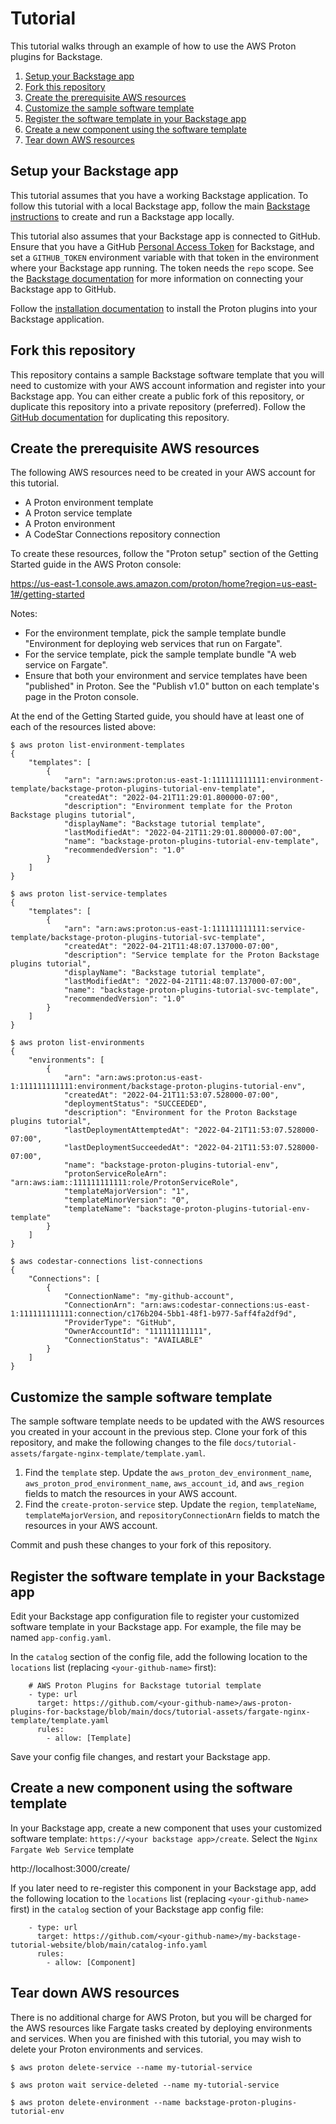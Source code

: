 # Tutorial

This tutorial walks through an example of how to use the AWS Proton plugins for Backstage.

<!-- toc -->
1. [Setup your Backstage app](#setup-your-backstage-app)
1. [Fork this repository](#fork-this-repository)
1. [Create the prerequisite AWS resources](#create-the-prerequisite-aws-resources)
1. [Customize the sample software template](#customize-the-sample-software-template)
1. [Register the software template in your Backstage app](#register-the-software-template-in-your-backstage-app)
1. [Create a new component using the software template](#create-a-new-component-using-the-software-template)
1. [Tear down AWS resources](#tear-down-aws-resources)
<!-- tocstop -->

## Setup your Backstage app

This tutorial assumes that you have a working Backstage application.  To follow this tutorial with a local Backstage app, follow the main [Backstage instructions](https://backstage.io/docs/getting-started/create-an-app) to create and run a Backstage app locally.

This tutorial also assumes that your Backstage app is connected to GitHub.  Ensure that you have a GitHub [Personal Access Token](https://docs.github.com/en/authentication/keeping-your-account-and-data-secure/creating-a-personal-access-token) for Backstage, and set a `GITHUB_TOKEN` environment variable with that token in the environment where your Backstage app running.  The token needs the `repo` scope.  See the [Backstage documentation](https://backstage.io/docs/integrations/github/locations) for more information on connecting your Backstage app to GitHub.

Follow the [installation documentation](install.md) to install the Proton plugins into your Backstage application.

## Fork this repository

This repository contains a sample Backstage software template that you will need to customize with your AWS account information and register into your Backstage app.  You can either create a public fork of this repository, or duplicate this repository into a private repository (preferred).  Follow the [GitHub documentation](https://docs.github.com/en/repositories/creating-and-managing-repositories/duplicating-a-repository) for duplicating this repository.

## Create the prerequisite AWS resources

The following AWS resources need to be created in your AWS account for this tutorial.
* A Proton environment template
* A Proton service template
* A Proton environment
* A CodeStar Connections repository connection

To create these resources, follow the "Proton setup" section of the Getting Started guide in the AWS Proton console:

https://us-east-1.console.aws.amazon.com/proton/home?region=us-east-1#/getting-started

Notes:
* For the environment template, pick the sample template bundle "Environment for deploying web services that run on Fargate".
* For the service template, pick the sample template bundle "A web service on Fargate".
* Ensure that both your environment and service templates have been "published" in Proton. See the "Publish v1.0" button on each template's page in the Proton console.

At the end of the Getting Started guide, you should have at least one of each of the resources listed above:

```
$ aws proton list-environment-templates
{
    "templates": [
        {
            "arn": "arn:aws:proton:us-east-1:111111111111:environment-template/backstage-proton-plugins-tutorial-env-template",
            "createdAt": "2022-04-21T11:29:01.800000-07:00",
            "description": "Environment template for the Proton Backstage plugins tutorial",
            "displayName": "Backstage tutorial template",
            "lastModifiedAt": "2022-04-21T11:29:01.800000-07:00",
            "name": "backstage-proton-plugins-tutorial-env-template",
            "recommendedVersion": "1.0"
        }
    ]
}

$ aws proton list-service-templates
{
    "templates": [
        {
            "arn": "arn:aws:proton:us-east-1:111111111111:service-template/backstage-proton-plugins-tutorial-svc-template",
            "createdAt": "2022-04-21T11:48:07.137000-07:00",
            "description": "Service template for the Proton Backstage plugins tutorial",
            "displayName": "Backstage tutorial template",
            "lastModifiedAt": "2022-04-21T11:48:07.137000-07:00",
            "name": "backstage-proton-plugins-tutorial-svc-template",
            "recommendedVersion": "1.0"
        }
    ]
}

$ aws proton list-environments
{
    "environments": [
        {
            "arn": "arn:aws:proton:us-east-1:111111111111:environment/backstage-proton-plugins-tutorial-env",
            "createdAt": "2022-04-21T11:53:07.528000-07:00",
            "deploymentStatus": "SUCCEEDED",
            "description": "Environment for the Proton Backstage plugins tutorial",
            "lastDeploymentAttemptedAt": "2022-04-21T11:53:07.528000-07:00",
            "lastDeploymentSucceededAt": "2022-04-21T11:53:07.528000-07:00",
            "name": "backstage-proton-plugins-tutorial-env",
            "protonServiceRoleArn": "arn:aws:iam::111111111111:role/ProtonServiceRole",
            "templateMajorVersion": "1",
            "templateMinorVersion": "0",
            "templateName": "backstage-proton-plugins-tutorial-env-template"
        }
    ]
}

$ aws codestar-connections list-connections
{
    "Connections": [
        {
            "ConnectionName": "my-github-account",
            "ConnectionArn": "arn:aws:codestar-connections:us-east-1:111111111111:connection/c176b204-5bb1-48f1-b977-5aff4fa2df9d",
            "ProviderType": "GitHub",
            "OwnerAccountId": "111111111111",
            "ConnectionStatus": "AVAILABLE"
        }
    ]
}
```

## Customize the sample software template

The sample software template needs to be updated with the AWS resources you created in your account in the previous step.  Clone your fork of this repository, and make the following changes to the file `docs/tutorial-assets/fargate-nginx-template/template.yaml`.

1. Find the `template` step.  Update the `aws_proton_dev_environment_name`, `aws_proton_prod_environment_name`, `aws_account_id`, and `aws_region` fields to match the resources in your AWS account.
2. Find the `create-proton-service` step.  Update the `region`, `templateName`, `templateMajorVersion`, and `repositoryConnectionArn` fields to match the resources in your AWS account.

Commit and push these changes to your fork of this repository.

## Register the software template in your Backstage app

Edit your Backstage app configuration file to register your customized software template in your Backstage app.  For example, the file may be named `app-config.yaml`.

In the `catalog` section of the config file, add the following location to the `locations` list (replacing `<your-github-name>` first):

```
    # AWS Proton Plugins for Backstage tutorial template
    - type: url
      target: https://github.com/<your-github-name>/aws-proton-plugins-for-backstage/blob/main/docs/tutorial-assets/fargate-nginx-template/template.yaml
      rules:
        - allow: [Template]
```

Save your config file changes, and restart your Backstage app.

## Create a new component using the software template

In your Backstage app, create a new component that uses your customized software template: `https://<your backstage app>/create`.  Select the `Nginx Fargate Web Service` template

http://localhost:3000/create/

If you later need to re-register this component in your Backstage app, add the following location to the `locations` list (replacing `<your-github-name>` first) in the `catalog` section of your Backstage app config file:

```
    - type: url
      target: https://github.com/<your-github-name>/my-backstage-tutorial-website/blob/main/catalog-info.yaml
      rules:
        - allow: [Component]
```

## Tear down AWS resources

There is no additional charge for AWS Proton, but you will be charged for the AWS resources like Fargate tasks created by deploying environments and services.  When you are finished with this tutorial, you may wish to delete your Proton environments and services.

```
$ aws proton delete-service --name my-tutorial-service

$ aws proton wait service-deleted --name my-tutorial-service

$ aws proton delete-environment --name backstage-proton-plugins-tutorial-env
```
